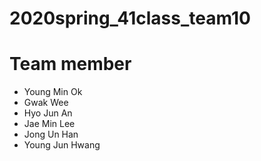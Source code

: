 # 2020spring_41class_team10

  Team member  
  ==========
* Young Min Ok  
* Gwak Wee  
* Hyo Jun An  
* Jae Min Lee  
* Jong Un Han  
* Young Jun Hwang  

